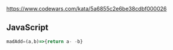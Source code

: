 https://www.codewars.com/kata/5a6855c2e6be38cdbf000026

## JavaScript
```js
madAdd=(a,b)=>{return a- -b}
```